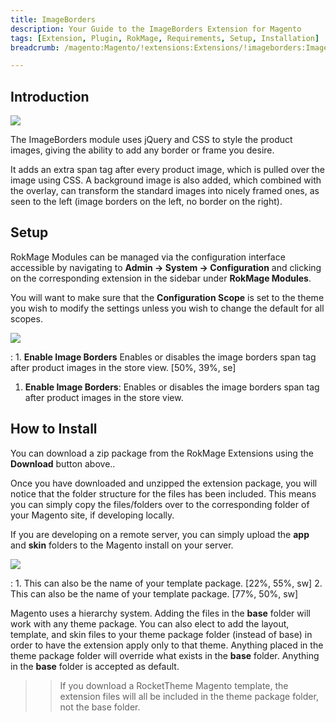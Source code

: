 ```yaml
---
title: ImageBorders
description: Your Guide to the ImageBorders Extension for Magento
tags: [Extension, Plugin, RokMage, Requirements, Setup, Installation]
breadcrumb: /magento:Magento/!extensions:Extensions/!imageborders:ImageBorders

---
```


Introduction
-----

![][demo]

The ImageBorders module uses jQuery and CSS to style the product images, giving the ability to add any border or frame you desire.

It adds an extra span tag after every product image, which is pulled over the image using CSS. A background image is also added, which combined with the overlay, can transform the standard images into nicely framed ones, as seen to the left (image borders on the left, no border on the right).

Setup
-----

RokMage Modules can be managed via the configuration interface accessible by navigating to **Admin -> System -> Configuration** and clicking on the corresponding extension in the sidebar under **RokMage Modules**. 

You will want to make sure that the **Configuration Scope** is set to the theme you wish to modify the settings unless you wish to change the default for all scopes.

![][extension1]

:	1. **Enable Image Borders** Enables or disables the image borders span tag after product images in the store view. [50%, 39%, se]

1. **Enable Image Borders**: Enables or disables the image borders span tag after product images in the store view.

How to Install
-----

You can download a zip package from the RokMage Extensions using the **Download** button above..

Once you have downloaded and unzipped the extension package, you will notice that the folder structure for the files has been included. This means you can simply copy the files/folders over to the corresponding folder of your Magento site, if developing locally. 

If you are developing on a remote server, you can simply upload the **app** and **skin** folders to the Magento install on your server.

![][installation]

:	1. This can also be the name of your template package. [22%, 55%, sw]
	2. This can also be the name of your template package. [77%, 50%, sw]

Magento uses a hierarchy system. Adding the files in the **base** folder will work with any theme package. You can also elect to add the layout, template, and skin files to your theme package folder (instead of base) in order to have the extension apply only to that theme. Anything placed in the theme package folder will override what exists in the **base** folder. Anything in the **base** folder is accepted as default.

>> If you download a RocketTheme Magento template, the extension files will all be included in the theme package folder, not the base folder.

[installation]: assets/installation.jpg
[download]: http://www.rockettheme.com/magento-downloads/1807-extension
[extension1]: assets/extension_1.jpg
[demo]: assets/demo_imageborders.jpg